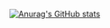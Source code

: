 [![Anurag's GitHub stats](https://github-readme-stats.vercel.app/api?username=tranhoaiduong136)](https://github.com/tranhoaiduong136/github-readme-stats)

